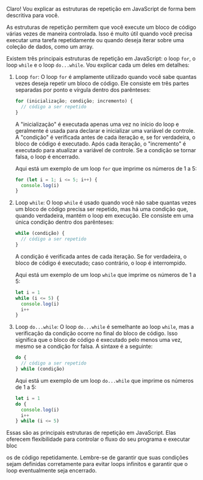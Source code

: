 Claro! Vou explicar as estruturas de repetição em JavaScript de forma bem descritiva para você.

As estruturas de repetição permitem que você execute um bloco de código várias vezes de maneira controlada. Isso é muito útil quando você precisa executar uma tarefa repetidamente ou quando deseja iterar sobre uma coleção de dados, como um array.

Existem três principais estruturas de repetição em JavaScript: o loop `for`, o loop `while` e o loop `do...while`. Vou explicar cada um deles em detalhes:

1. Loop `for`:
   O loop `for` é amplamente utilizado quando você sabe quantas vezes deseja repetir um bloco de código. Ele consiste em três partes separadas por ponto e vírgula dentro dos parênteses:

   ```javascript
   for (inicialização; condição; incremento) {
     // código a ser repetido
   }
   ```

   A "inicialização" é executada apenas uma vez no início do loop e geralmente é usada para declarar e inicializar uma variável de controle. A "condição" é verificada antes de cada iteração e, se for verdadeira, o bloco de código é executado. Após cada iteração, o "incremento" é executado para atualizar a variável de controle. Se a condição se tornar falsa, o loop é encerrado.

   Aqui está um exemplo de um loop `for` que imprime os números de 1 a 5:

   ```javascript
   for (let i = 1; i <= 5; i++) {
     console.log(i)
   }
   ```

2. Loop `while`:
   O loop `while` é usado quando você não sabe quantas vezes um bloco de código precisa ser repetido, mas há uma condição que, quando verdadeira, mantém o loop em execução. Ele consiste em uma única condição dentro dos parênteses:

   ```javascript
   while (condição) {
     // código a ser repetido
   }
   ```

   A condição é verificada antes de cada iteração. Se for verdadeira, o bloco de código é executado; caso contrário, o loop é interrompido.

   Aqui está um exemplo de um loop `while` que imprime os números de 1 a 5:

   ```javascript
   let i = 1
   while (i <= 5) {
     console.log(i)
     i++
   }
   ```

3. Loop `do...while`:
   O loop `do...while` é semelhante ao loop `while`, mas a verificação da condição ocorre no final do bloco de código. Isso significa que o bloco de código é executado pelo menos uma vez, mesmo se a condição for falsa. A sintaxe é a seguinte:

   ```javascript
   do {
     // código a ser repetido
   } while (condição)
   ```

   Aqui está um exemplo de um loop `do...while` que imprime os números de 1 a 5:

   ```javascript
   let i = 1
   do {
     console.log(i)
     i++
   } while (i <= 5)
   ```

Essas são as principais estruturas de repetição em JavaScript. Elas oferecem flexibilidade para controlar o fluxo do seu programa e executar bloc

os de código repetidamente. Lembre-se de garantir que suas condições sejam definidas corretamente para evitar loops infinitos e garantir que o loop eventualmente seja encerrado.
